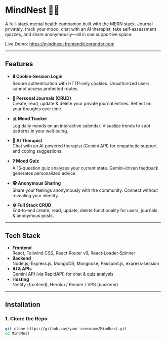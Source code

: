 # MindNest 🧠💚

A full-stack mental health companion built with the MERN stack. Journal privately, track your mood, chat with an AI therapist, take self‑assessment quizzes, and share anonymously—all in one supportive space.

Live Demo: https://mindnest-frontendd.onrender.com

---

## Features

- **🔒 Cookie‑Session Login**  
  Secure authentication with HTTP‑only cookies. Unauthorized users cannot access protected routes.

- **📔 Personal Journals (CRUD)**  
  Create, read, update & delete your private journal entries. Reflect on your thoughts over time.

- **📊 Mood Tracker**  
  Log daily moods on an interactive calendar. Visualize trends to spot patterns in your well‑being.

- **🤖 AI Therapist**  
  Chat with an AI‑powered therapist (Gemini API) for empathetic support and coping suggestions.

- **❓ Mood Quiz**  
  A 15‑question quiz analyzes your current state. Gemini‑driven feedback generates personalized advice.

- **🕵️ Anonymous Sharing**  
  Share your feelings anonymously with the community. Connect without revealing your identity.

- **⚙️ Full Stack CRUD**  
  End‑to‑end create, read, update, delete functionality for users, journals & anonymous posts.

---

## Tech Stack

- **Frontend**  
  React, Tailwind CSS, React Router v6, React‑Loader‑Spinner  
- **Backend**  
  Node.js, Express.js, MongoDB, Mongoose, Passport.js, express‑session  
- **AI & APIs**  
  Gemini API (via RapidAPI) for chat & quiz analysis  
- **Hosting**  
  Netlify (frontend), Heroku / Render / VPS (backend)  

---

## Installation

### 1. Clone the Repo

```bash
git clone https://github.com/your-username/MindNest.git
cd MindNest

